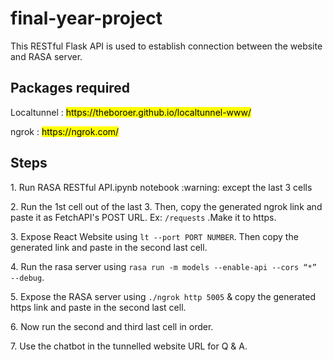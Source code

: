 # final-year-project

<p>This RESTful Flask API is used to establish connection between the website and RASA server.</p>

## Packages required
<p>Localtunnel : <mark>https://theboroer.github.io/localtunnel-www/</mark></p>

<p>ngrok : <mark>https://ngrok.com/</mark></p>

## Steps
<p> 1. Run RASA RESTful API.ipynb notebook :warning: except the last 3 cells  </p>
<p>2. Run the 1st cell out of the last 3. Then, copy the generated ngrok link and paste it as FetchAPI's POST URL. Ex: <code><NGROK_LINK>/requests</code> .Make it to https.</p>
<p>3. Expose React Website using <code>lt --port PORT NUMBER</code>. Then copy the generated link and paste in the second last cell.</p>
<p>4. Run the rasa server using <code>rasa run -m models --enable-api --cors “*” --debug</code>.</p>
<p>5. Expose the RASA server using <code>./ngrok http 5005</code> & copy the generated https link and paste in the second last cell.</p>
<p>6. Now run the second and third last cell in order.</p>
<p>7. Use the chatbot in the tunnelled website URL for Q & A.</p>
